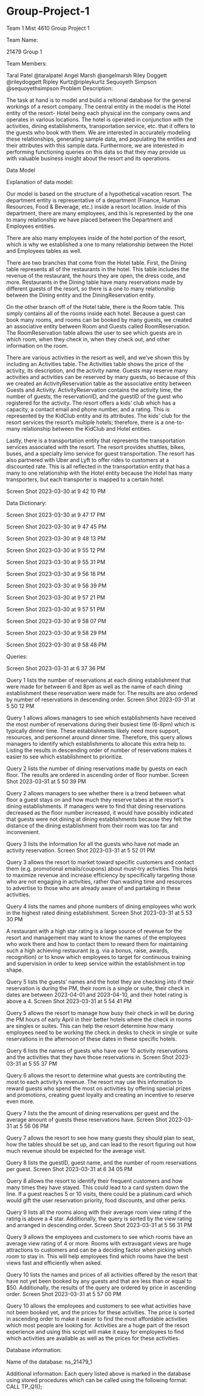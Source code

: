 # Group-Project-1

Team 1 Mist 4610 Group Project 1

Team Name:

21479 Group 1

Team Members:

Taral Patel @taralpatel
Angel Marsh @angelmarsh
Riley Doggett @rileydoggett
Ripley Kurtz@ripleykurtz
Sequoyeth Simpson @sequoyethsimpson
Problem Description:

The task at hand is to model and build a reltional database for the general workings of a resort company. The central entity in the model is the Hotel entity of the resort- Hotel being each physical inn the company owns and operates in various locations. The hotel is operated in conjunction with the activities, dining establishments, transportation service, etc. that it offers to the guests who book with them. We are interested in accurately modeling these relationships, generating sample data, and populating the entities and their attributes with this sample data. Furthermore, we are interested in performing functioning queries on this data so that they may provide us with valuable business insight about the resort and its operations.

Data Model

Explanation of data model:

Our model is based on the structure of a hypothetical vacation resort. The department entity is representative of a department (Finance, Human Resources, Food & Beverage, etc.) inside a resort location. Inside of this department, there are many employees, and this is represented by the one to many relationship we have placed between the Department and Employees entities.

There are also many employees inside of the hotel portion of the resort, which is why we established a one to many relationship between the Hotel and Employees tables as well.

There are two branches that come from the Hotel table. First, the Dining table represents all of the restaurants in the hotel. This table includes the revenue of the restaurant, the hours they are open, the dress code, and more. Restaurants in the Dining table have many reservations made by different guests of the resort, so there is a one to many relationship between the Dining entity and the DiningReservation entity.

On the other branch off of the Hotel table, there is the Room table. This simply contains all of the rooms inside each hotel. Because a guest can book many rooms, and rooms can be booked by many guests, we created an associative entity between Room and Guests called RoomReservation. The RoomReservation table allows the user to see which guests are in which room, when they check in, when they check out, and other information on the room.

There are various activities in the resort as well, and we’ve shown this by including an Activities table. The Activities table shows the price of the activity, its description, and the activity name. Guests may reserve many activities and activities can be reserved by many guests, so because of this we created an ActivityReservation table as the associative entity between Guests and Activity. ActivityReservation contains the activity time, the number of guests, the reservationID, and the guestID of the guest who registered for the activity. The resort offers a kids’ club which has a capacity, a contact email and phone number, and a rating. This is represented by the KidClub entity and its attributes. The kids’ club for the resort services the resort’s multiple hotels; therefore, there is a one-to-many relationship between the KidClub and Hotel entities.

Lastly, there is a transportation entity that represents the transportation services associated with the resort. The resort provides shuttles, bikes, buses, and a specialty limo service for guest transportation. The resort has also partnered with Uber and Lyft to offer rides to customers at a discounted rate. This is all reflected in the transportation entity that has a many to one relationship with the Hotel entity because the Hotel has many transporters, but each transporter is mapped to a certain hotel.

Screen Shot 2023-03-30 at 9 42 10 PM

Data Dictionary:

Screen Shot 2023-03-30 at 9 47 17 PM

Screen Shot 2023-03-30 at 9 47 45 PM

Screen Shot 2023-03-30 at 9 48 13 PM

Screen Shot 2023-03-30 at 9 55 12 PM

Screen Shot 2023-03-30 at 9 55 31 PM

Screen Shot 2023-03-30 at 9 56 18 PM

Screen Shot 2023-03-30 at 9 56 39 PM

Screen Shot 2023-03-30 at 9 57 21 PM

Screen Shot 2023-03-30 at 9 57 51 PM

Screen Shot 2023-03-30 at 9 58 07 PM

Screen Shot 2023-03-30 at 9 58 29 PM

Screen Shot 2023-03-30 at 9 58 48 PM

Queries:

Screen Shot 2023-03-31 at 6 37 36 PM

Query 1 lists the number of reservations at each dining establishment that were made for between 6 and 8pm as well as the name of each dining establishment these reservation were made for. The results are also ordered by number of reservations in descending order.
Screen Shot 2023-03-31 at 5 50 12 PM

Query 1 allows allows managers to see which establishments have received the most number of reservations during their busiest time (6-8pm) which is typically dinner time. These establishments likely need more support, resources, and personnel around dinner time. Therefore, this query allows managers to identify which establishments to allocate this extra help to. Listing the results in descending order of number of reservations makes it easier to see which establishment to prioritize.

Query 2 lists the number of dining reservations made by guests on each floor. The results are ordered in ascending order of floor number.
Screen Shot 2023-03-31 at 5 50 39 PM

Query 2 allows managers to see whether there is a trend between what floor a guest stays on and how much they reserve tabes at the resort's dining establishments. If managers were to find that dining reservations decreased as the floor number increased, it would have possibly indicated that guests were not dining at dining establishments because they felt the distance of the dining establishment from their room was too far and inconvenient.

Query 3 lists the information for all the guests who have not made an activity reservation.
Screen Shot 2023-03-31 at 5 52 01 PM

Query 3 allows the resort to market toward specific customers and contact them (e.g. promotional emails/coupons) about must-try activities. This helps to maximize revenue and increase efficiency by specifically targeting those who are not engaging in activities, rather than wasting time and resources to advertise to those who are already aware of and partaking in these activities.

Query 4 lists the names and phone numbers of dining employees who work in the highest rated dining establishment.
Screen Shot 2023-03-31 at 5 53 30 PM

A restaurant with a high star rating is a large source of revenue for the resort and management may want to know the names of the employees who work there and how to contact them to reward them for maintaining such a high achieving restaurant (e.g. via a bonus, raise, awards, recognition) or to know which employees to target for continuous training and supervision in order to keep service within the establishment in top shape.

Query 5 lists the guests’ names and the hotel they are checking into if their reservation is during the PM, their room is a single or suite, their check in dates are between 2023-04-01 and 2023-04-10, and their hotel rating is above a 4.
Screen Shot 2023-03-31 at 5 54 41 PM

Query 5 allows the resort to manage how busy their check in will be during the PM hours of early April in their better hotels where the check in rooms are singles or suites. This can help the resort determine how many employees need to be working the check in desks to check in single or suite reservations in the afternoon of these dates in these specific hotels.

Query 6 lists the names of guests who have over 10 activity reservations and the activities that they have those reservations in.
Screen Shot 2023-03-31 at 5 55 37 PM

Query 6 allows the resort to determine what guests are contributing the most to each activity’s revenue. The resort may use this information to reward guests who spend the most on activities by offering special prizes and promotions, creating guest loyalty and creating an incentive to reserve even more.

Query 7 lists the the amount of dining reservations per guest and the average amount of guests these reservations have.
Screen Shot 2023-03-31 at 5 56 06 PM

Query 7 allows the resort to see how many guests they should plan to seat, how the tables should be set up, and can lead to the resort figuring out how much revenue should be expected for the average visit.

Query 8 lists the guestID, guest name, and the number of room reservations per guest.
Screen Shot 2023-03-31 at 6 34 05 PM

Query 8 allows the resort to identify their frequent customers and how many times they have stayed. This could lead to a card system down the line. If a guest reaches 5 or 10 visits, there could be a platinum card which would gift the user reservation priority, food discounts, and other perks.

Query 9 lists all the rooms along with their average room view rating if the rating is above a 4 star. Additionally, the query is sorted by the view rating and arranged in descending order.
Screen Shot 2023-03-31 at 5 56 31 PM

Query 9 allows the employees and customers to see which rooms have an average view rating of 4 or more. Rooms with extravagant views are huge attractions to customers and can be a deciding factor when picking which room to stay in. This will help employees find which rooms have the best views fast and efficiently when asked.

Query 10 lists the names and prices of all activities offered by the resort that have not yet been booked by any guests and that are less than or equal to $50. Additionally, the results of the query are ordered by price in ascending order.
Screen Shot 2023-03-31 at 5 57 00 PM

Query 10 allows the employees and customers to see what activities have not been booked yet, and the prices for these activities. The price is sorted in ascending order to make it easier to find the most affordable activities which most people are looking for. Activities are a huge part of the resort experience and using this script will make it easy for employees to find which activities are available as well as the prices for these activities.

Database information:

Name of the database: ns_21479_1

Additional information: Each query listed above is marked in the database using stored procedures which can be called using the following format: CALL TP_Q1();
